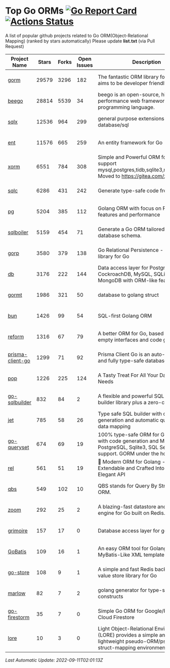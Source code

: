 # Top Go ORMs [![Go Report Card](https://goreportcard.com/badge/github.com/d-tsuji/awesome-go-orms)](https://goreportcard.com/report/github.com/d-tsuji/awesome-go-orms) [![Actions Status](https://github.com/d-tsuji/awesome-go-orms/workflows/CI/badge.svg)](https://github.com/d-tsuji/awesome-go-orms/actions)
A list of popular github projects related to Go ORM(Object-Relational Mapping) (ranked by stars automatically)
Please update **list.txt** (via Pull Request)

| Project Name | Stars | Forks | Open Issues | Description | Last Update |
| ------------ | ----- | ----- | ----------- | ----------- | ----------- |
| [gorm](https://github.com/go-gorm/gorm) | 29579 | 3296 | 182 | The fantastic ORM library for Golang, aims to be developer friendly | 2022-09-11 00:50:09 |
| [beego](https://github.com/beego/beego) | 28814 | 5539 | 34 | beego is an open-source, high-performance web framework for the Go programming language. | 2022-09-10 15:33:28 |
| [sqlx](https://github.com/jmoiron/sqlx) | 12536 | 964 | 299 | general purpose extensions to golang's database/sql | 2022-09-10 16:23:31 |
| [ent](https://github.com/ent/ent) | 11576 | 665 | 259 | An entity framework for Go | 2022-09-10 23:36:22 |
| [xorm](https://github.com/go-xorm/xorm) | 6551 | 784 | 308 | Simple and Powerful ORM for Go, support mysql,postgres,tidb,sqlite3,mssql,oracle, Moved to https://gitea.com/xorm/xorm | 2022-09-09 11:55:45 |
| [sqlc](https://github.com/kyleconroy/sqlc) | 6286 | 431 | 242 | Generate type-safe code from SQL | 2022-09-10 23:34:24 |
| [pg](https://github.com/go-pg/pg) | 5204 | 385 | 112 | Golang ORM with focus on PostgreSQL features and performance | 2022-09-11 01:54:21 |
| [sqlboiler](https://github.com/volatiletech/sqlboiler) | 5159 | 454 | 71 | Generate a Go ORM tailored to your database schema. | 2022-09-10 23:32:49 |
| [gorp](https://github.com/go-gorp/gorp) | 3580 | 379 | 138 | Go Relational Persistence - an ORM-ish library for Go | 2022-09-05 02:33:25 |
| [db](https://github.com/upper/db) | 3176 | 222 | 144 | Data access layer for PostgreSQL, CockroachDB, MySQL, SQLite and MongoDB with ORM-like features. | 2022-09-10 08:44:47 |
| [gormt](https://github.com/xxjwxc/gormt) | 1986 | 321 | 50 | database to golang struct | 2022-09-09 02:32:30 |
| [bun](https://github.com/uptrace/bun) | 1426 | 99 | 54 | SQL-first Golang ORM | 2022-09-10 19:37:13 |
| [reform](https://github.com/go-reform/reform) | 1316 | 67 | 79 | A better ORM for Go, based on non-empty interfaces and code generation. | 2022-09-09 17:05:43 |
| [prisma-client-go](https://github.com/prisma/prisma-client-go) | 1299 | 71 | 92 | Prisma Client Go is an auto-generated and fully type-safe database client | 2022-09-10 20:39:37 |
| [pop](https://github.com/gobuffalo/pop) | 1226 | 225 | 124 | A Tasty Treat For All Your Database Needs | 2022-09-10 05:51:36 |
| [go-sqlbuilder](https://github.com/huandu/go-sqlbuilder) | 832 | 84 | 2 | A flexible and powerful SQL string builder library plus a zero-config ORM. | 2022-09-09 15:05:26 |
| [jet](https://github.com/go-jet/jet) | 785 | 58 | 26 | Type safe SQL builder with code generation and automatic query result data mapping | 2022-09-10 11:15:42 |
| [go-queryset](https://github.com/jirfag/go-queryset) | 674 | 69 | 19 | 100% type-safe ORM for Go (Golang) with code generation and MySQL, PostgreSQL, Sqlite3, SQL Server support. GORM under the hood. | 2022-09-06 17:18:33 |
| [rel](https://github.com/go-rel/rel) | 561 | 51 | 19 | :gem: Modern ORM for Golang - Testable, Extendable and Crafted Into a Clean and Elegant API | 2022-09-06 11:32:01 |
| [qbs](https://github.com/coocood/qbs) | 549 | 102 | 10 | QBS stands for Query By Struct. A Go ORM. | 2022-09-09 08:32:11 |
| [zoom](https://github.com/albrow/zoom) | 292 | 25 | 2 | A blazing-fast datastore and querying engine for Go built on Redis. | 2022-08-29 19:15:11 |
| [grimoire](https://github.com/Fs02/grimoire) | 157 | 17 | 0 | Database access layer for golang | 2022-07-14 06:40:49 |
| [GoBatis](https://github.com/mei-rune/GoBatis) | 109 | 16 | 1 | An easy ORM tool for Golang, support MyBatis-Like XML template SQL | 2022-09-07 08:33:35 |
| [go-store](https://github.com/gosuri/go-store) | 108 | 9 | 1 | A simple and fast Redis backed key-value store library for Go | 2022-05-26 22:59:19 |
| [marlow](https://github.com/dadleyy/marlow) | 82 | 7 | 2 | golang generator for type-safe sql api constructs | 2022-05-01 09:02:34 |
| [go-firestorm](https://github.com/jschoedt/go-firestorm) | 35 | 7 | 0 | Simple Go ORM for Google/Firebase Cloud Firestore | 2022-07-09 03:31:21 |
| [lore](https://github.com/abrahambotros/lore) | 10 | 3 | 0 | Light Object-Relational Environment (LORE) provides a simple and lightweight pseudo-ORM/pseudo-struct-mapping environment for Go | 2022-02-08 12:25:18 |

*Last Automatic Update: 2022-09-11T02:01:13Z*